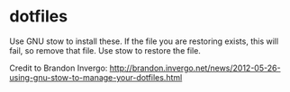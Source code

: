 # dotfiles

Use GNU stow to install these. If the file you are restoring exists, this will fail, so remove that file. Use stow <package-name> to restore the file.
  
Credit to Brandon Invergo: http://brandon.invergo.net/news/2012-05-26-using-gnu-stow-to-manage-your-dotfiles.html
